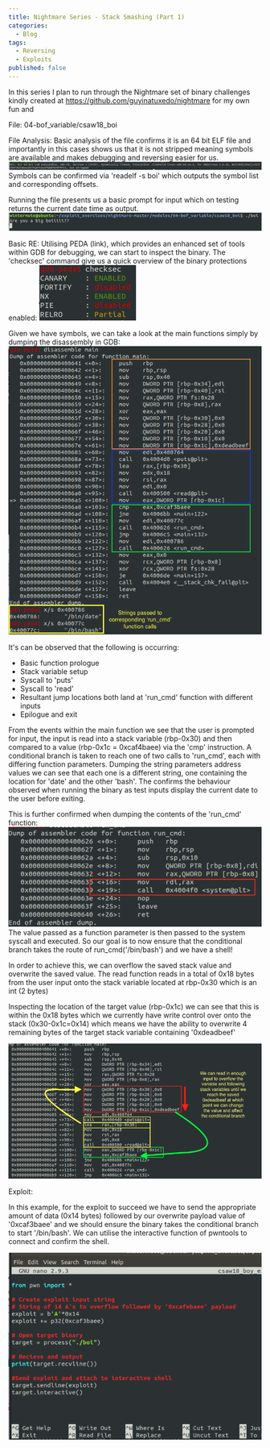 ```yaml
---
title: Nightmare Series - Stack Smashing (Part 1)
categories:
  - Blog
tags:
  - Reversing
  - Exploits
published: false
---
```

In this series I plan to run through the Nightmare set of binary challenges kindly created at https://github.com/guyinatuxedo/nightmare for my own fun and

File: 04-bof_variable/csaw18_boi

File Analysis:
Basic analysis of the file confirms it is an 64 bit ELF file and importantly in this cases shows us that it is not stripped meaning symbols are available and makes debugging and reversing easier for us.
![](/assets/images/stacksmashing01_nightmare_04_csaw_boi/file_check.png)
Symbols can be confirmed via 'readelf -s boi' which outputs the symbol list and corresponding offsets.

Running the file presents us a basic prompt for input which on testing returns the current date time as output.
![](/assets/images/stacksmashing01_nightmare_04_csaw_boi/prompt.png)

Basic RE:
Utilising PEDA (link), which provides an enhanced set of tools within GDB for debugging, we can start to inspect the binary. The 'checksec' command give us a quick overview of the binary protections enabled:
![](/assets/images/stacksmashing01_nightmare_04_csaw_boi/checksec.png)

Given we have symbols, we can take a look at the main functions simply by dumping the disassembly in GDB:
![](/assets/images/stacksmashing01_nightmare_04_csaw_boi/main_dump.png)

It's can be observed that the following is occurring:
 - Basic function prologue
 - Stack variable setup
 - Syscall to 'puts'
 - Syscall to 'read'
 - Resultant jump locations both land at 'run_cmd' function with different inputs
 - Epilogue and exit

From the events within the main function we see that the user is prompted for input, the input is read into a stack variable (rbp-0x30) and then compared to a value (rbp-0x1c = 0xcaf4baee) via the 'cmp' instruction. A conditional branch is taken to reach one of two calls to 'run_cmd', each with differing function parameters. Dumping the string parameters address values we can see that each one is a different string, one containing the location for 'date' and the other 'bash'. The confirms the behaviour observed when running the binary as test inputs display the current date to the user before exiting.

This is further confirmed when dumping the contents of the 'run_cmd' function:
![](/assets/images/stacksmashing01_nightmare_04_csaw_boi/run_cmd_dump.png)
The value passed as a function parameter is then passed to the system syscall and executed. So our goal is to now ensure that the conditional branch takes the route of run_cmd('/bin/bash') and we have a shell!

In order to achieve this, we can overflow the saved stack value and overwrite the saved value. The read function reads in a total of 0x18 bytes from the user input onto the stack variable located at rbp-0x30 which is an int (2 bytes)

Inspecting the location of the target value (rbp-0x1c) we can see that this is within the 0x18 bytes which we currently have write control over onto the stack (0x30-0x1c=0x14) which means we have the ability to overwrite 4 remaining bytes of the target stack variable containing '0xdeadbeef'

![](/assets/images/stacksmashing01_nightmare_04_csaw_boi/exploit_basic.png)

Exploit:

In this example, for the exploit to succeed we have to send the appropriate amount of data (0x14 bytes) followed by our overwrite payload value of '0xcaf3baee' and we should ensure the binary takes the conditional branch to start '/bin/bash'. We can utilise the interactive function of pwntools to connect and confirm the shell.

![](/assets/images/stacksmashing01_nightmare_04_csaw_boi/exploit.png)
